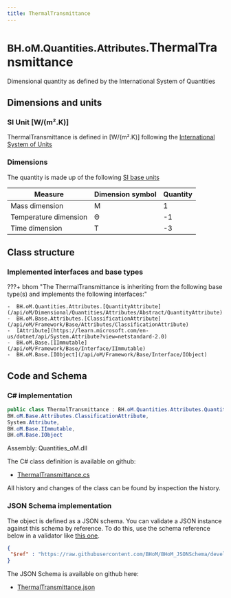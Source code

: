 ```yaml
---
title: ThermalTransmittance
---
```


# <small>BH.oM.Quantities.Attributes.</small>**ThermalTransmittance**

Dimensional quantity as defined by the International System of Quantities

## Dimensions and units

### SI Unit [W/(m².K)]

ThermalTransmittance is defined in [W/(m².K)] following the [International System of Units](https://en.wikipedia.org/wiki/International_System_of_Units) 

### Dimensions

The quantity is made up of the following [SI base units](https://en.wikipedia.org/wiki/SI_base_unit)

| Measure        | Dimension symbol | Quantity |
|------------------|--------|----------|
| Mass dimension |  M  |1  |
| Temperature dimension |  Θ  |-1  |
| Time dimension |  T  |-3  |

## Class structure

### Implemented interfaces and base types

???+ bhom "The ThermalTransmittance is inheriting from the following base type(s) and implements the following interfaces:"

    -  BH.oM.Quantities.Attributes.[QuantityAttribute](/api/oM/Dimensional/Quantities/Attributes/Abstract/QuantityAttribute)
    -  BH.oM.Base.Attributes.[ClassificationAttribute](/api/oM/Framework/Base/Attributes/ClassificationAttribute)
    -  [Attribute](https://learn.microsoft.com/en-us/dotnet/api/System.Attribute?view=netstandard-2.0)
    -  BH.oM.Base.[IImmutable](/api/oM/Framework/Base/Interface/IImmutable)
    -  BH.oM.Base.[IObject](/api/oM/Framework/Base/Interface/IObject)




## Code and Schema

### C# implementation

``` C# title="C#"
public class ThermalTransmittance : BH.oM.Quantities.Attributes.QuantityAttribute,
BH.oM.Base.Attributes.ClassificationAttribute,
System.Attribute,
BH.oM.Base.IImmutable,
BH.oM.Base.IObject
```

Assembly: Quantities_oM.dll

The C# class definition is available on github:

- [ThermalTransmittance.cs](https://github.com/BHoM/BHoM/blob/develop/Quantities_oM/Attributes\ThermalTransmittance.cs)

All history and changes of the class can be found by inspection the history.
### JSON Schema implementation

The object is defined as a JSON schema. You can validate a JSON instance against this schema by reference. To do this, use the schema reference below in a validator like [this one](https://www.jsonschemavalidator.net/).

``` json title="JSON Schema"
{
 "$ref" : "https://raw.githubusercontent.com/BHoM/BHoM_JSONSchema/develop/Quantities_oM/Attributes/ThermalTransmittance.json"
}
```

The JSON Schema is available on github here:

- [ThermalTransmittance.json](https://github.com/BHoM/BHoM_JSONSchema/blob/develop/Quantities_oM/Attributes/ThermalTransmittance.json)
